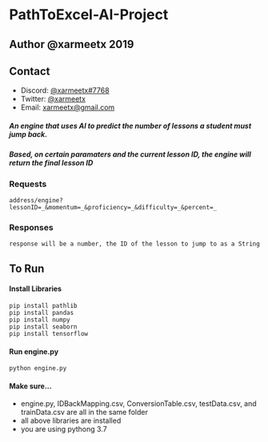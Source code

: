 # PathToExcel-AI-Project
## Author @xarmeetx 2019
## Contact
- Discord: [@xarmeetx#7768](https://discord.gg)
- Twitter: [@xarmeetx](https://twitter.com/xarmeetx)
- Email: xarmeetx@gmail.com

##### An engine that uses AI to predict the number of lessons a student must jump back. 
##### Based, on certain paramaters and the current lesson ID, the engine will return the final lesson ID

### Requests
```address/engine?lessonID=_&momentum=_&proficiency=_&difficulty=_&percent=_```
### Responses
```response will be a number, the ID of the lesson to jump to as a String```

## To Run
#### Install Libraries
```
pip install pathlib
pip install pandas
pip install numpy
pip install seaborn
pip install tensorflow
```

#### Run engine.py
```
python engine.py
```

#### Make sure...
- engine.py, IDBackMapping.csv, ConversionTable.csv, testData.csv, and trainData.csv are all in the same folder
- all above libraries are installed
- you are using pythong 3.7
 

